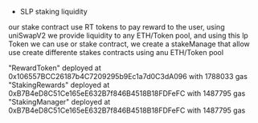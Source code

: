 - SLP staking liquidity

our stake contract use RT tokens to pay reward to the user, using uniSwapV2 we provide liquidity to any ETH/Token pool, and using this lp Token we can use or stake contract, we create a stakeManage that allow use create differente stakes contracts using anu ETH/Token pool

"RewardToken" deployed at 0x106557BCC26187b4C7209295b9Ec1a7d0C3dA096 with 1788033 gas
"StakingRewards" deployed at 0xB7B4eD8C51Ce165eE632B7f846B4518B18FDFeFC with 1487795 gas
"StakingManager" deployed at 0xB7B4eD8C51Ce165eE632B7f846B4518B18FDFeFC with 1487795 gas
